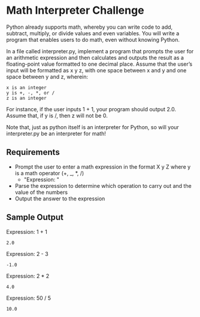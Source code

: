# Math Interpreter Challenge

Python already supports math, whereby you can write code to add, subtract, multiply, or divide values and even variables. You will write a program that enables users to do math, even without knowing Python.

In a file called interpreter.py, implement a program that prompts the user for an arithmetic expression and then calculates and outputs the result as a floating-point value formatted to one decimal place. Assume that the user’s input will be formatted as x y z, with one space between x and y and one space between y and z, wherein:

    x is an integer
    y is +, -, *, or /
    z is an integer

For instance, if the user inputs 1 + 1, your program should output 2.0. Assume that, if y is /, then z will not be 0.

Note that, just as python itself is an interpreter for Python, so will your interpreter.py be an interpreter for math!

## Requirements

- Prompt the user to enter a math expression in the format X y Z where y is a math operator (+, _, *, /)
  - "Expression: "
- Parse the expression to determine which operation to carry out and the value of the numbers
- Output the answer to the expression

## Sample Output

Expression: 1 + 1 
```
2.0 
```
Expression: 2 - 3 
```
-1.0
```
Expression: 2 * 2
```
4.0
```
Expression: 50 / 5 
```
10.0
```




